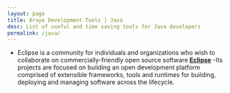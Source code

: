 ```yaml
---
layout: page
title: Araye Development Tools | Java
desc: List of useful and time saving tools for Java developers
permalink: /java/
---
```

 
* Eclipse is a community for individuals and organizations who wish to collaborate on commercially-friendly open source software [**Eclipse**](https://www.eclipse.org/) -Its projects are focused on building an open development platform comprised of extensible frameworks, tools and runtimes for building, deploying and managing software across the lifecycle.